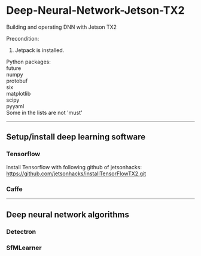 # Deep-Neural-Network-Jetson-TX2
Building and operating DNN with Jetson TX2

Precondition:
  1. Jetpack is installed.

Python packages: <br>
  future <br>
  numpy <br>
  protobuf <br>
  six <br>
  matplotlib <br>
  scipy <br>
  pyyaml <br>
Some in the lists are not 'must'

* * *
## Setup/install deep learning software
### Tensorflow
Install Tensorflow with following github of jetsonhacks:
  https://github.com/jetsonhacks/installTensorFlowTX2.git

### Caffe

* * *
## Deep neural network algorithms
### Detectron
### SfMLearner

